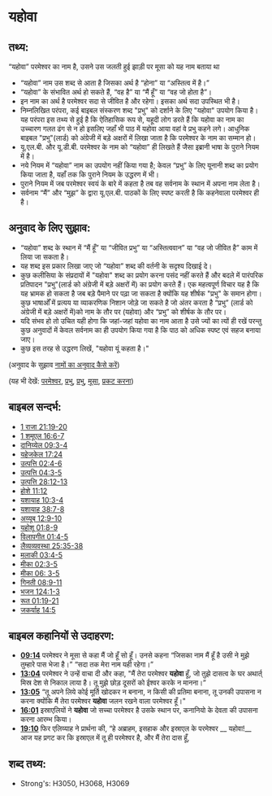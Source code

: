 # यहोवा #

## तथ्य: ##

“यहोवा” परमेश्वर का नाम है, उसने उस जलती हुई झाड़ी पर मूसा को यह नाम बताया था 

* “यहोवा” नाम उस शब्द से आता है जिसका अर्थ है “होना” या “अस्तित्व में है।”
* “यहोवा” के संभावित अर्थ हो सकते हैं, “वह है” या “मैं हूँ” या “वह जो होता है”।
* इन नाम का अर्थ है परमेश्वर सदा से जीवित है और रहेगा। इसका अर्थ सदा उपस्थित भी है।
* निम्नलिखित परंपरा, कई बाइबल संस्करण शब्द "प्रभु" को दर्शाने के लिए "यहोवा" उपयोग किया है। यह परंपरा इस तथ्य से हुई है कि ऐतिहासिक रूप से, यहूदी लोग डरते हैं कि यहोवा का नाम का उच्चारण गलत ढंग से न हो इसलिए जहाँ भी पाठ में यहोवा आया वहां वे प्रभु कहने लगे। आधुनिक बाइबल "प्रभु"(लार्ड) को अंग्रेजी में बड़े अक्षरों में लिखा जाता है कि परमेश्वर के नाम का सम्मान हो।
* यू.एल.बी. और यू.डी.बी. परमेश्वर के नाम को “यहोवा” ही लिखते हैं जैसा इब्रानी भाषा के पुराने नियम में है।
* नये नियम में “यहोवा” नाम का उपयोग नहीं किया गया है; केवल “प्रभु” के लिए यूनानी शब्द का प्रयोग किया जाता है, यहाँ तक कि पुराने नियम के उद्धरण में भी।
* पुराने नियम में जब परमेश्वर स्वयं के बारे में कहता है तब वह सर्वनाम के स्थान में अपना नाम लेता है।
* सर्वनाम “मैं” और “मुझ” के द्वारा यू.एल.बी. पाठकों के लिए स्पष्ट करती है कि कहनेवाला परमेश्वर ही है।

## अनुवाद के लिए सुझाव: ##

* “यहोवा” शब्द के स्थान में “मैं हूँ” या “जीवित प्रभु” या “अस्तित्ववान” या “वह जो जीवित है” काम में लिया जा सकता है।
* यह शब्द इस प्रकार लिखा जाए जो “यहोवा” शब्द की वर्तनी के सदृश्य दिखाई दे।
* कुछ कलीसिया के संप्रदायों में "यहोवा" शब्द का प्रयोग करना पसंद नहीं करते हैं और बदले में पारंपरिक प्रतिपादन "प्रभु"(लार्ड को अंग्रेजी में बड़े अक्षरों में) का प्रयोग करते हैं। एक महत्वपूर्ण विचार यह है कि यह भ्रामक हो सकता है जब बड़े पैमाने पर पढ़ा जा सकता है क्योंकि यह शीर्षक "प्रभु" के समान होगा। कुछ भाषाओँ में प्रत्यय या व्याकरणिक निशान जोड़े जा सकते है जो अंतर करता है “प्रभु” (लार्ड को अंग्रेजी में बड़े अक्षरों में)को नाम के तौर पर (यहोवा) और “प्रभु” को शीर्षक के तौर पर।
* यदि संभव हो तो उचित यही होगा कि जहां-जहां यहोवा का नाम आता है उसे ज्यों का त्यों ही रखें परन्तु कुछ अनुवादों में केवल सर्वनाम का ही उपयोग किया गया है कि पाठ को अधिक स्पष्ट एवं सहज बनाया जाए।
* कुछ इस तरह से उद्धरण लिखें, "यहोवा यूं कहता है।"

(अनुवाद के सुझाव [नामों का अनुवाद कैसे करें](rc://en/ta/man/translate/translate-names))

(यह भी देखें: [परमेश्वर](../kt/god.md), [प्रभु](../kt/lord.md), [प्रभु](../kt/lordgod.md), [मूसा](../names/moses.md), [प्रकट करना](../kt/reveal.md))

## बाइबल सन्दर्भ: ##

* [1 राजा 21:19-20](rc://en/tn/help/1ki/21/19)
* [1 शमूएल 16:6-7](rc://en/tn/help/1sa/16/06)
* [दानिय्येल 09:3-4](rc://en/tn/help/dan/09/03)
* [यहेजकेल 17:24](rc://en/tn/help/ezk/17/24)
* [उत्पत्ति 02:4-6](rc://en/tn/help/gen/02/04)
* [उत्पत्ति 04:3-5](rc://en/tn/help/gen/04/03)
* [उत्पत्ति 28:12-13](rc://en/tn/help/gen/28/12)
* [होशे 11:12](rc://en/tn/help/hos/11/12)
* [यशायाह 10:3-4](rc://en/tn/help/isa/10/03)
* [यशायाह 38:7-8](rc://en/tn/help/isa/38/07)
* [अय्यूब 12:9-10](rc://en/tn/help/job/12/09)
* [यहोशू 01:8-9](rc://en/tn/help/jos/01/08)
* [विलापगीत 01:4-5](rc://en/tn/help/lam/01/04)
* [लैव्यव्यवस्था 25:35-38](rc://en/tn/help/lev/25/35)
* [मलाकी 03:4-5](rc://en/tn/help/mal/03/04)
* [मीका 02:3-5](rc://en/tn/help/mic/02/03)
* [मीका 06: 3-5](rc://en/tn/help/mic/06/03)
* [गिनती 08:9-11](rc://en/tn/help/num/08/09)
* [भजन 124:1-3](rc://en/tn/help/psa/124/001)
* [रूत 01:19-21](rc://en/tn/help/rut/01/19)
* [जकर्याह 14:5](rc://en/tn/help/zec/14/05)

## बाइबल कहानियों से उदाहरण: ##

* __[09:14](rc://en/tn/help/obs/09/14)__ परमेश्वर ने मूसा से कहा मैं जो हूँ सो हूँ। उनसे कहना “जिसका नाम मैं हूँ है उसी ने मुझे तुम्हारे पास भेजा है।” “सदा तक मेरा नाम यही रहेगा।”
* __[13:04](rc://en/tn/help/obs/13/04)__ परमेश्वर ने उन्हें वाचा दी और कहा, "मैं तेरा परमेश्वर __यहोवा__ हूँ, जो तुझे दासत्व के घर अथार्त् मिस्र देश से निकाल लाया है। तू मुझे छोड़ दूसरों को ईश्वर करके न मानना।”
* __[13:05](rc://en/tn/help/obs/13/05)__ “तू अपने लिये कोई मूर्ति खोदकर न बनाना, न किसी की प्रतिमा बनाना, तू उनकी उपासना न करना क्योंकि मैं तेरा परमेश्वर __यहोवा__ जलन रखने वाला परमेश्वर हूँ।"
* __[16:01](rc://en/tn/help/obs/16/01)__ इस्राएलियों ने __यहोवा__ जो सच्चा परमेश्वर है उसके स्थान पर, कनानियो के देवता की उपासना करना आरम्भ किया।
* __[19:10](rc://en/tn/help/obs/19/10)__ फिर एलिय्याह ने प्रार्थना की,  “हे अब्राहम, इसहाक और इस्राएल के परमेश्‍वर __ यहोवा!__  आज यह प्रगट कर कि इस्राएल में तू ही परमेश्‍वर है, और मैं तेरा दास हूँ,

## शब्द तथ्य: ##

* Strong's: H3050, H3068, H3069
